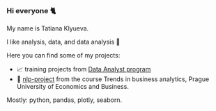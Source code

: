 ### Hi everyone 🐈

My name is Tatiana Klyueva. 

I like analysis, data, and data analysis 🐍

Here you can find some of my projects:
- 📈 training projects from [Data Analyst program](https://github.com/tatianaklyueva/training-projects)
- 🤖 [nlp-project](https://github.com/tatianaklyueva/nlp) from the course Trends in business analytics, Prague University of Economics and Business. 

Mostly: python, pandas, plotly, seaborn.

<!--
**tatianaklyueva/tatianaklyueva** is a ✨ _special_ ✨ repository because its `README.md` (this file) appears on your GitHub profile.

Here are some ideas to get you started:

- 🔭 I’m currently working on ...
- 🌱 I’m currently learning ...
- 👯 I’m looking to collaborate on ...
- 🤔 I’m looking for help with ...
- 💬 Ask me about ...
- 📫 How to reach me: ...
- 😄 Pronouns: ...
- ⚡ Fun fact: ...
-->
